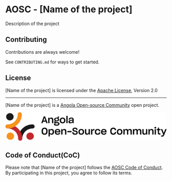 # AOSC - [Name of the project]

Description of the project  

## Contributing

Contributions are always welcome!

See `CONTRIBUTING.md` for ways to get started.

## License
[Name of the project] is licensed under the [Apache License](./LICENSE), Version 2.0

---

[Name of the project] is a <a href="http://github.com/angolasc">Angola Open-source Community</a> open project.

![Angola Open-source Community](https://raw.githubusercontent.com/angolaosc/.github/main/logo/aosc.png)

## Code of Conduct(CoC)

Please note that [Name of the project] follows the [AOSC Code of Conduct](https://github.com/angolaosc/.github/blob/main/CODE_OF_CONDUCT.md). By participating in this project, you agree to follow its terms.

